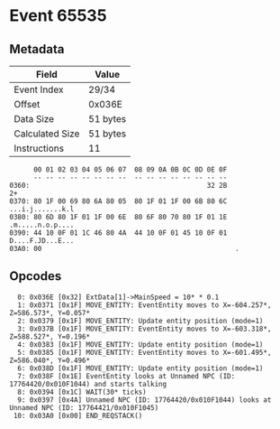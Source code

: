 # Event 65535

## Metadata

| Field           | Value    |
|-----------------|----------|
| Event Index     | 29/34    |
| Offset          | 0x036E   |
| Data Size       | 51 bytes |
| Calculated Size | 51 bytes |
| Instructions    | 11       |

```
      00 01 02 03 04 05 06 07  08 09 0A 0B 0C 0D 0E 0F
      -- -- -- -- -- -- -- --  -- -- -- -- -- -- -- --
0360:                                            32 2B                2+
0370: 80 1F 00 69 80 6A 80 05  80 1F 01 1F 00 6B 80 6C  ...i.j.......k.l
0380: 80 6D 80 1F 01 1F 00 6E  80 6F 80 70 80 1F 01 1E  .m.....n.o.p....
0390: 44 10 0F 01 1C 46 80 4A  44 10 0F 01 45 10 0F 01  D....F.JD...E...
03A0: 00                                                .               
```

## Opcodes

```
  0: 0x036E [0x32] ExtData[1]->MainSpeed = 10* * 0.1
  1: 0x0371 [0x1F] MOVE_ENTITY: EventEntity moves to X=-604.257*, Z=586.573*, Y=0.057*
  2: 0x0379 [0x1F] MOVE_ENTITY: Update entity position (mode=1)
  3: 0x037B [0x1F] MOVE_ENTITY: EventEntity moves to X=-603.318*, Z=588.527*, Y=0.196*
  4: 0x0383 [0x1F] MOVE_ENTITY: Update entity position (mode=1)
  5: 0x0385 [0x1F] MOVE_ENTITY: EventEntity moves to X=-601.495*, Z=586.040*, Y=0.496*
  6: 0x038D [0x1F] MOVE_ENTITY: Update entity position (mode=1)
  7: 0x038F [0x1E] EventEntity looks at Unnamed NPC (ID: 17764420/0x010F1044) and starts talking
  8: 0x0394 [0x1C] WAIT(30* ticks)
  9: 0x0397 [0x4A] Unnamed NPC (ID: 17764420/0x010F1044) looks at Unnamed NPC (ID: 17764421/0x010F1045)
 10: 0x03A0 [0x00] END_REQSTACK()
```
